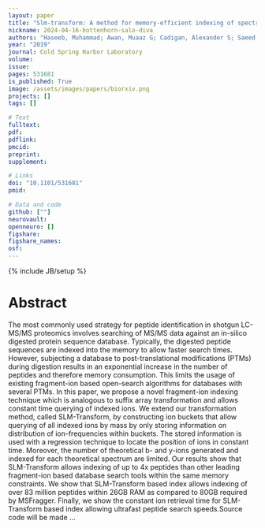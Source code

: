 ```yaml
---
layout: paper
title: "Slm-transform: A method for memory-efficient indexing of spectra for database search in lc-ms/ms proteomics"
nickname: 2024-04-16-bottenhorn-salo-diva
authors: "Haseeb, Muhammad; Awan, Muaaz G; Cadigan, Alexander S; Saeed, Fahad; "
year: "2019"
journal: Cold Spring Harbor Laboratory
volume: 
issue:
pages: 531681
is_published: True
image: /assets/images/papers/biorxiv.png
projects: []
tags: []

# Text
fulltext:
pdf:
pdflink:
pmcid:
preprint: 
supplement:

# Links
doi: "10.1101/531681"
pmid:

# Data and code
github: [""]
neurovault:
openneuro: []
figshare:
figshare_names:
osf:
---
```

{% include JB/setup %}

# Abstract

The most commonly used strategy for peptide identification in shotgun LC-MS/MS proteomics involves searching of MS/MS data against an in-silico digested protein sequence database. Typically, the digested peptide sequences are indexed into the memory to allow faster search times. However, subjecting a database to post-translational modifications (PTMs) during digestion results in an exponential increase in the number of peptides and therefore memory consumption. This limits the usage of existing fragment-ion based open-search algorithms for databases with several PTMs. In this paper, we propose a novel fragment-ion indexing technique which is analogous to suffix array transformation and allows constant time querying of indexed ions. We extend our transformation method, called SLM-Transform, by constructing ion buckets that allow querying of all indexed ions by mass by only storing information on distribution of ion-frequencies within buckets. The stored information is used with a regression technique to locate the position of ions in constant time. Moreover, the number of theoretical b- and y-ions generated and indexed for each theoretical spectrum are limited. Our results show that SLM-Transform allows indexing of up to 4x peptides than other leading fragment-ion based database search tools within the same memory constraints. We show that SLM-Transform based index allows indexing of over 83 million peptides within 26GB RAM as compared to 80GB required by MSFragger. Finally, we show the constant ion retrieval time for SLM-Transform based index allowing ultrafast peptide search speeds.Source code will be made …
